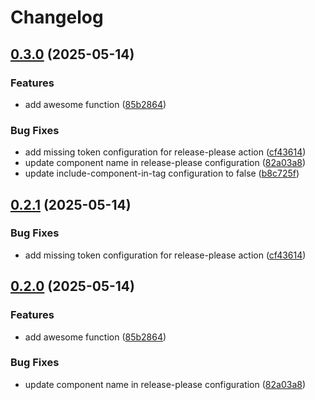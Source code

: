 # Changelog

## [0.3.0](https://github.com/ricky1698/rust-calculator/compare/v0.2.1...v0.3.0) (2025-05-14)


### Features

* add awesome function ([85b2864](https://github.com/ricky1698/rust-calculator/commit/85b286448e0b454fd7919e8a701ec9df3457f84e))


### Bug Fixes

* add missing token configuration for release-please action ([cf43614](https://github.com/ricky1698/rust-calculator/commit/cf43614c22423c72a722d57386a2ae47a02ad58a))
* update component name in release-please configuration ([82a03a8](https://github.com/ricky1698/rust-calculator/commit/82a03a82ba63c5ff59d6c3d2c03694798c6dbacf))
* update include-component-in-tag configuration to false ([b8c725f](https://github.com/ricky1698/rust-calculator/commit/b8c725f516da71c8f12a5535744ad19e78902588))

## [0.2.1](https://github.com/ricky1698/rust-calculator/compare/calculator_rs-v0.2.0...calculator_rs-v0.2.1) (2025-05-14)


### Bug Fixes

* add missing token configuration for release-please action ([cf43614](https://github.com/ricky1698/rust-calculator/commit/cf43614c22423c72a722d57386a2ae47a02ad58a))

## [0.2.0](https://github.com/ricky1698/rust-calculator/compare/calculator_rs-v0.1.0...calculator_rs-v0.2.0) (2025-05-14)


### Features

* add awesome function ([85b2864](https://github.com/ricky1698/rust-calculator/commit/85b286448e0b454fd7919e8a701ec9df3457f84e))


### Bug Fixes

* update component name in release-please configuration ([82a03a8](https://github.com/ricky1698/rust-calculator/commit/82a03a82ba63c5ff59d6c3d2c03694798c6dbacf))
